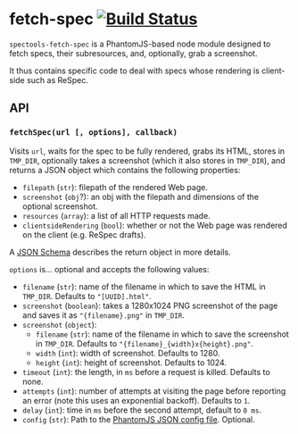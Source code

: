 fetch-spec [![Build Status](https://travis-ci.org/spectools/spectools-fetch-spec.svg)](https://travis-ci.org/spectools/spectools-fetch-spec)
==========

`spectools-fetch-spec` is a PhantomJS-based node module
designed to fetch specs, their subresources, and,
optionally, grab a screenshot.

It thus contains specific code to deal with specs whose
rendering is client-side such as ReSpec.

API
---

### `fetchSpec(url [, options], callback)`

Visits `url`, waits for the spec to be fully rendered,
grabs its HTML, stores in `TMP_DIR`,
optionally takes a screenshot (which it also stores in `TMP_DIR`),
and returns a JSON object which contains the following properties:

*   `filepath` (`str`): filepath of the rendered Web page.
*   `screenshot` (`obj`?): an obj with the filepath and dimensions of the optional
    screenshot.
*   `resources` (`array`): a list of all HTTP requests made.
*   `clientsideRendering` (`bool`): whether or not the Web page was
    rendered on the client (e.g. ReSpec drafts).

A [JSON Schema](./schema.json) describes the return object in more details.

`options` is… optional and accepts the following values:

*   `filename` (`str`): name of the filename in which to save the HTML in `TMP_DIR`.
    Defaults to `"[UUID].html"`.
*   `screenshot` (`boolean`): takes a 1280x1024 PNG screenshot of the page
    and saves it as `"{filename}.png"` in `TMP_DIR`.
*   `screenshot` (`object`):
    *   `filename` (`str`): name of the filename in which to save the screenshot
        in `TMP_DIR`. Defaults to `"{filename}_{width}x{height}.png"`.
    *   `width` (`int`): width of screenshot. Defaults to 1280.
    *   `height` (`int`): height of screenshot. Defaults to 1024.
*   `timeout` (`int`): the length, in `ms` before a request is killed.
    Defaults to none.
*   `attempts` (`int`): number of attempts at visiting the page before reporting
    an error (note this uses an exponential backoff). Defaults to `1`.
*   `delay` (`int`): time in `ms` before the second attempt, default to `0 ms`.
*   `config` (`str`): Path to the [PhantomJS JSON config file](http://phantomjs.org/api/command-line.html). Optional.
